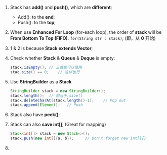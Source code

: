 1. Stack has **add()** and **push()**, which are **different**;
   + Add(): to the **end**;
   + Push(): to the **top**;
2. When use **Enhanced For Loop** (for-each loop), the order of **stack** will be **From Bottom To Top (FIFO)**. `for(String str : stack)`; (即，从 **0** 开始)
3. 1 & 2 is because **Stack extends Vector**;
4. Check whether **Stack** & **Queue** & **Deque** is empty:
   ```java
   stack.isEmpty();	// 三者都可以使用
   stac.size() == 0;	// 这样也行
   ```
   
5. Use **StringBuilder** as a **Stack**
   ```java
   StringBuilder stack = new StringBuilder();
   stack.length();	// 相当于.size()
   stack.deleteCharAt(stack.length()-1);	// Pop out
   stack.append(Element);	// Push
   ```

6. Stack also have **peek()**;

7. Stack can also **save int[]**; (Great for mapping)
   ```java
   Stack<int[]> stack = new Stack<>();
   stack.push(new int[]{a, b});		// Don't forget new int[]{}
   ```

8. 